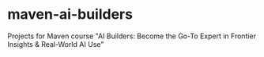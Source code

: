 # maven-ai-builders
Projects for Maven course "AI Builders: Become the Go-To Expert in Frontier Insights &amp; Real-World AI Use"

